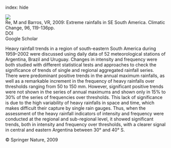 index: hide

<div class="Citation">
    <div class="Citation-thumb CitationThumb-linked"  data-href="https://doi.org/10.1007/s10584-009-9619-x">
      <img src="https://static.claimspace.cloud/climate-study-static/refs/thumbs/14/Re_and_Barros_2009-thumb.png" />
    </div>

  <div class="Citation-body">
    <div class="Citation-text">Re, M and Barros, VR, 2009: Extreme rainfalls in SE South America. <span class="Article-journal">Climatic Change, </span><span class="Article-volume">96, </span>119-136pp.</div>
    <div class="Citation-links">
      <div class="CitationLink" data-href="https://doi.org/10.1007/s10584-009-9619-x">
        <div class="CitationLink-icon CitationLink-Doi"></div>
        <div class="CitationLink-text">DOI</div>
      </div>
      <div class="CitationLink" data-href="https://scholar.google.com/scholar?q=10.1007/s10584-009-9619-x">
        <div class="CitationLink-icon CitationLink-Scholar"></div>
        <div class="CitationLink-text">Google Scholar</div>
      </div>
    </div>
  </div>
</div>

Heavy rainfall trends in a region of south-eastern South America during 1959–2002 were discussed using daily data of 52 meteorological stations of Argentina, Brazil and Uruguay. Changes in intensity and frequency were both studied with different statistical tests and approaches to check the significance of trends of single and regional aggregated rainfall series. There were predominant positive trends in the annual maximum rainfalls, as well as a remarkable increment in the frequency of heavy rainfalls over thresholds ranging from 50 to 150 mm. However, significant positive trends were not shown in the series of annual maximums and shown only in 15% to 30% of the series of frequencies over thresholds. This lack of significance is due to the high variability of heavy rainfalls in space and time, which makes difficult their capture by single rain gauges. Thus, when the assessment of the heavy rainfall indicators of intensity and frequency were conducted at the regional and sub-regional level, it showed significant trends, both in intensity and frequency over thresholds, with a clearer signal in central and eastern Argentina between 30° and 40° S.

<div class="Citation-copy">
&copy; Springer Nature, 2009
</div>